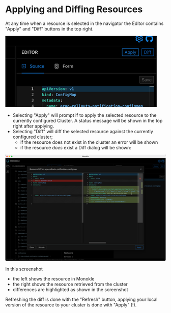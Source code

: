 # Applying and Diffing Resources

At any time when a resource is selected in the navigator the Editor contains "Apply" and "Diff" buttons in the top right.

![Apply and Diff buttons](img/apply-and-diff-buttons.png)

- Selecting "Apply" will prompt if to apply the selected resource to the currently configured Cluster. A status message will be
  shown in the top right after applying.
- Selecting "Diff" will diff the selected resource against the currently configured cluster;
    - if the resource does not exist in the cluster an error will be shown
    - if the resource _does_ exist a Diff dialog will be shown:

![Resource Diff](img/resource-diff.png)

In this screenshot

- the left shows the resource in Monokle
- the right shows the resource retrieved from the cluster
- differences are highlighted as shown in the screenshot

Refreshing the diff is done with the "Refresh" button, applying your local version of the resource to your cluster is done with "Apply" (!).
